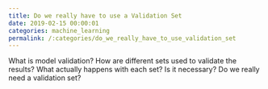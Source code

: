 ```yaml
---
title: Do we really have to use a Validation Set
date: 2019-02-15 00:00:01
categories: machine_learning
permalink: /:categories/do_we_really_have_to_use_validation_set
---
```


What is model validation?
How are different sets used to validate the results?
What actually happens with each set?
Is it necessary? Do we really need a validation set?
